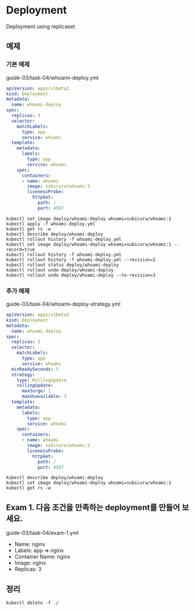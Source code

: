 # Deployment

Deployment using replicaset

## 예제

### 기본 예제

guide-03/task-04/whoami-deploy.yml

```yml
apiVersion: apps/v1beta2
kind: Deployment
metadata:
  name: whoami-deploy
spec:
  replicas: 3
  selector:
    matchLabels:
      type: app
      service: whoami
  template:
    metadata:
      labels:
        type: app
        service: whoami
    spec:
      containers:
      - name: whoami
        image: subicura/whoami:1
        livenessProbe:
          httpGet:
            path: /
            port: 4567
```

```
kubectl set image deploy/whoami-deploy whoami=subicura/whoami:2
kubectl apply -f whoami-deploy.yml
kubectl get rs -w
kubectl describe deploy/whoami-deploy
kubectl rollout history -f whoami-deploy.yml
kubectl set image deploy/whoami-deploy whoami=subicura/whoami:1 --record=true
kubectl rollout history -f whoami-deploy.yml
kubectl rollout history -f whoami-deploy.yml --revision=2
kubectl rollout status deploy/whoami-deploy
kubectl rollout undo deploy/whoami-deploy
kubectl rollout undo deploy/whoami-deploy --to-revision=3
```

### 추가 예제

guide-03/task-04/whoami-deploy-strategy.yml

```yml
apiVersion: apps/v1beta2
kind: Deployment
metadata:
  name: whoami-deploy
spec:
  replicas: 3
  selector:
    matchLabels:
      type: app
      service: whoami
  minReadySeconds: 5
  strategy:
    type: RollingUpdate
    rollingUpdate:
      maxSurge: 1
      maxUnavailable: 1
  template:
    metadata:
      labels:
        type: app
        service: whoami
    spec:
      containers:
      - name: whoami
        image: subicura/whoami:1
        livenessProbe:
          httpGet:
            path: /
            port: 4567
```

```
kubectl describe deploy/whoami-deploy
kubectl set image deploy/whoami-deploy whoami=subicura/whoami:2
kubectl get rs -w
```

## Exam 1. 다음 조건을 만족하는 deployment를 만들어 보세요.

guide-03/task-04/exam-1.yml

- Name: nginx
- Labels: app => nginx
- Container Name: nginx
- Image: nginx
- Replicas: 3

## 정리

```
kubectl delete -f ./
```
